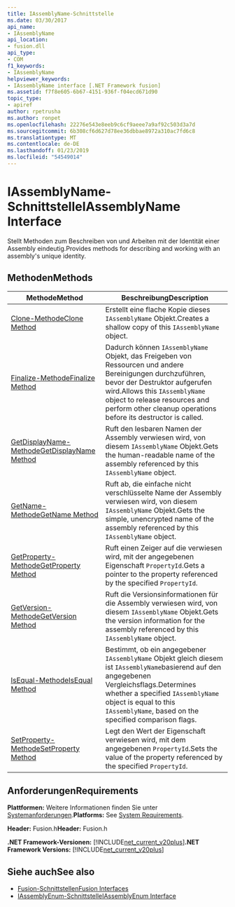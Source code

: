 ```yaml
---
title: IAssemblyName-Schnittstelle
ms.date: 03/30/2017
api_name:
- IAssemblyName
api_location:
- fusion.dll
api_type:
- COM
f1_keywords:
- IAssemblyName
helpviewer_keywords:
- IAssemblyName interface [.NET Framework fusion]
ms.assetid: f7f8e605-6b67-4151-936f-f04ecd671d90
topic_type:
- apiref
author: rpetrusha
ms.author: ronpet
ms.openlocfilehash: 22276e543e8eeb9c6cf9aeee7a9af92c503d3a7d
ms.sourcegitcommit: 6b308cf6d627d78ee36dbbae8972a310ac7fd6c8
ms.translationtype: MT
ms.contentlocale: de-DE
ms.lasthandoff: 01/23/2019
ms.locfileid: "54549014"
---
```

# <a name="iassemblyname-interface"></a><span data-ttu-id="a4ae1-102">IAssemblyName-Schnittstelle</span><span class="sxs-lookup"><span data-stu-id="a4ae1-102">IAssemblyName Interface</span></span>
<span data-ttu-id="a4ae1-103">Stellt Methoden zum Beschreiben von und Arbeiten mit der Identität einer Assembly eindeutig.</span><span class="sxs-lookup"><span data-stu-id="a4ae1-103">Provides methods for describing and working with an assembly's unique identity.</span></span>  
  
## <a name="methods"></a><span data-ttu-id="a4ae1-104">Methoden</span><span class="sxs-lookup"><span data-stu-id="a4ae1-104">Methods</span></span>  
  
|<span data-ttu-id="a4ae1-105">Methode</span><span class="sxs-lookup"><span data-stu-id="a4ae1-105">Method</span></span>|<span data-ttu-id="a4ae1-106">Beschreibung</span><span class="sxs-lookup"><span data-stu-id="a4ae1-106">Description</span></span>|  
|------------|-----------------|  
|[<span data-ttu-id="a4ae1-107">Clone-Methode</span><span class="sxs-lookup"><span data-stu-id="a4ae1-107">Clone Method</span></span>](../../../../docs/framework/unmanaged-api/fusion/iassemblyname-clone-method.md)|<span data-ttu-id="a4ae1-108">Erstellt eine flache Kopie dieses `IAssemblyName` Objekt.</span><span class="sxs-lookup"><span data-stu-id="a4ae1-108">Creates a shallow copy of this `IAssemblyName` object.</span></span>|  
|[<span data-ttu-id="a4ae1-109">Finalize-Methode</span><span class="sxs-lookup"><span data-stu-id="a4ae1-109">Finalize Method</span></span>](../../../../docs/framework/unmanaged-api/fusion/iassemblyname-finalize-method.md)|<span data-ttu-id="a4ae1-110">Dadurch können `IAssemblyName` Objekt, das Freigeben von Ressourcen und andere Bereinigungen durchzuführen, bevor der Destruktor aufgerufen wird.</span><span class="sxs-lookup"><span data-stu-id="a4ae1-110">Allows this `IAssemblyName` object to release resources and perform other cleanup operations before its destructor is called.</span></span>|  
|[<span data-ttu-id="a4ae1-111">GetDisplayName-Methode</span><span class="sxs-lookup"><span data-stu-id="a4ae1-111">GetDisplayName Method</span></span>](../../../../docs/framework/unmanaged-api/fusion/iassemblyname-getdisplayname-method.md)|<span data-ttu-id="a4ae1-112">Ruft den lesbaren Namen der Assembly verwiesen wird, von diesem `IAssemblyName` Objekt.</span><span class="sxs-lookup"><span data-stu-id="a4ae1-112">Gets the human-readable name of the assembly referenced by this `IAssemblyName` object.</span></span>|  
|[<span data-ttu-id="a4ae1-113">GetName-Methode</span><span class="sxs-lookup"><span data-stu-id="a4ae1-113">GetName Method</span></span>](../../../../docs/framework/unmanaged-api/fusion/iassemblyname-getname-method.md)|<span data-ttu-id="a4ae1-114">Ruft ab, die einfache nicht verschlüsselte Name der Assembly verwiesen wird, von diesem `IAssemblyName` Objekt.</span><span class="sxs-lookup"><span data-stu-id="a4ae1-114">Gets the simple, unencrypted name of the assembly referenced by this `IAssemblyName` object.</span></span>|  
|[<span data-ttu-id="a4ae1-115">GetProperty-Methode</span><span class="sxs-lookup"><span data-stu-id="a4ae1-115">GetProperty Method</span></span>](../../../../docs/framework/unmanaged-api/fusion/iassemblyname-getproperty-method.md)|<span data-ttu-id="a4ae1-116">Ruft einen Zeiger auf die verwiesen wird, mit der angegebenen Eigenschaft `PropertyId`.</span><span class="sxs-lookup"><span data-stu-id="a4ae1-116">Gets a pointer to the property referenced by the specified `PropertyId`.</span></span>|  
|[<span data-ttu-id="a4ae1-117">GetVersion-Methode</span><span class="sxs-lookup"><span data-stu-id="a4ae1-117">GetVersion Method</span></span>](../../../../docs/framework/unmanaged-api/fusion/iassemblyname-getversion-method.md)|<span data-ttu-id="a4ae1-118">Ruft die Versionsinformationen für die Assembly verwiesen wird, von diesem `IAssemblyName` Objekt.</span><span class="sxs-lookup"><span data-stu-id="a4ae1-118">Gets the version information for the assembly referenced by this `IAssemblyName` object.</span></span>|  
|[<span data-ttu-id="a4ae1-119">IsEqual-Methode</span><span class="sxs-lookup"><span data-stu-id="a4ae1-119">IsEqual Method</span></span>](../../../../docs/framework/unmanaged-api/fusion/iassemblyname-isequal-method.md)|<span data-ttu-id="a4ae1-120">Bestimmt, ob ein angegebener `IAssemblyName` Objekt gleich diesem ist `IAssemblyName`basierend auf den angegebenen Vergleichsflags.</span><span class="sxs-lookup"><span data-stu-id="a4ae1-120">Determines whether a specified `IAssemblyName` object is equal to this `IAssemblyName`, based on the specified comparison flags.</span></span>|  
|[<span data-ttu-id="a4ae1-121">SetProperty-Methode</span><span class="sxs-lookup"><span data-stu-id="a4ae1-121">SetProperty Method</span></span>](../../../../docs/framework/unmanaged-api/fusion/iassemblyname-setproperty-method.md)|<span data-ttu-id="a4ae1-122">Legt den Wert der Eigenschaft verwiesen wird, mit dem angegebenen `PropertyId`.</span><span class="sxs-lookup"><span data-stu-id="a4ae1-122">Sets the value of the property referenced by the specified `PropertyId`.</span></span>|  
  
## <a name="requirements"></a><span data-ttu-id="a4ae1-123">Anforderungen</span><span class="sxs-lookup"><span data-stu-id="a4ae1-123">Requirements</span></span>  
 <span data-ttu-id="a4ae1-124">**Plattformen:** Weitere Informationen finden Sie unter [Systemanforderungen](../../../../docs/framework/get-started/system-requirements.md).</span><span class="sxs-lookup"><span data-stu-id="a4ae1-124">**Platforms:** See [System Requirements](../../../../docs/framework/get-started/system-requirements.md).</span></span>  
  
 <span data-ttu-id="a4ae1-125">**Header:** Fusion.h</span><span class="sxs-lookup"><span data-stu-id="a4ae1-125">**Header:** Fusion.h</span></span>  
  
 <span data-ttu-id="a4ae1-126">**.NET Framework-Versionen:** [!INCLUDE[net_current_v20plus](../../../../includes/net-current-v20plus-md.md)]</span><span class="sxs-lookup"><span data-stu-id="a4ae1-126">**.NET Framework Versions:** [!INCLUDE[net_current_v20plus](../../../../includes/net-current-v20plus-md.md)]</span></span>  
  
## <a name="see-also"></a><span data-ttu-id="a4ae1-127">Siehe auch</span><span class="sxs-lookup"><span data-stu-id="a4ae1-127">See also</span></span>
- [<span data-ttu-id="a4ae1-128">Fusion-Schnittstellen</span><span class="sxs-lookup"><span data-stu-id="a4ae1-128">Fusion Interfaces</span></span>](../../../../docs/framework/unmanaged-api/fusion/fusion-interfaces.md)
- [<span data-ttu-id="a4ae1-129">IAssemblyEnum-Schnittstelle</span><span class="sxs-lookup"><span data-stu-id="a4ae1-129">IAssemblyEnum Interface</span></span>](../../../../docs/framework/unmanaged-api/fusion/iassemblyenum-interface.md)
